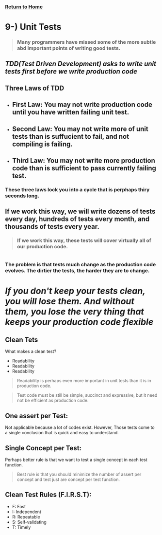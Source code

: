 ### [Return to Home](README.md)

# 9-) Unit Tests

>### Many programmers have missed some of the more subtle abd important points of writing good tests.

## ***TDD(Test Driven Development) asks to write unit tests first before we write production code***

## Three Laws of TDD

-   ## **First Law:** You may not write production code until you have written failing unit test. 

-   ## **Second Law:** You may not write more of unit tests than is suffucient to fail, and not compiling is failing.

-   ## **Third Law:** You may not write more production code than is sufficient to pass currently failing test.

### These three laws lock you into a cycle that is perphaps thiry seconds long.

## **If we work this way, we will write dozens of tests every day, hundreds of tests every month, and thousands of tests every year.** 

>### **If we work this way, these tests will cover virtually all of our production code.**

#

### The problem is that tests much change as the production code evolves. The dirtier the tests, the harder they are to change. 
#
# ***If you don't keep your tests clean, you will lose them. And without them, you lose the very thing that keeps your production code flexible***

## Clean Tets

What makes a clean test?

-   Readability
-   Readability
-   Readability

> Readability is perhaps even more important in unit tests than it is in production code.

> Test code must be still be simple, succinct and expressive, but it need not be efficient as production code.

## **One assert per Test:** 
Not applicable because a lot of codes exist. However, Those tests come to a single conclusion that is quick and easy to understand.

## **Single Concept per Test:**
Perhaps better rule is that we want to test a single concept in each test function.

> Best rule is that you should minimize the number of assert per concept and test just are concept per test function.

## Clean Test Rules (F.I.R.S.T):

-   F: Fast
-   I: Independent
-   R: Repeatable
-   S: Self-validating
-   T: Timely

